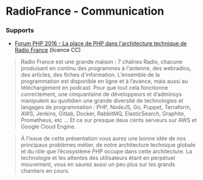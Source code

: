 # RadioFrance - Communication

### Supports

+ [Forum PHP 2016 - La place de PHP dans l'architecture technique de Radio France](https://github.com/radiofrance/communication/blob/master/talks/2016-10-2-forumphp2016-place-de-php.pdf) (licence CC)

> Radio France est une grande maison : 7 chaînes Radio, chacune produisant en continu des programmes à l'antenne, des webradios, des articles, des fiches d'information. L’ensemble de la programmation est disponible en ligne et à l’avance, mais aussi au téléchargement en podcast. Pour que tout cela fonctionne correctement, une cinquantaine de développeurs et d’adminsys manipulent au quotidien une grande diversité de technologies et langages de programmation : PHP, NodeJS, Go, Puppet, Terraform, AWS, Jenkins, Gitlab, Docker, RabbitMQ, ElasticSearch, Graphite, Prometheus, etc … Et ce sur presque deux cents serveurs sur AWS et Google Cloud Engine.

> À l’issue de cette présentation vous aurez une bonne idée de nos principaux problèmes métier, de notre architecture technique globale et du rôle que l’écosystème PHP occupe dans cette architecture. La technologie et les attentes des utilisateurs étant en perpétuel mouvement, vous en saurez aussi un peu plus sur les grands chantiers en cours.

